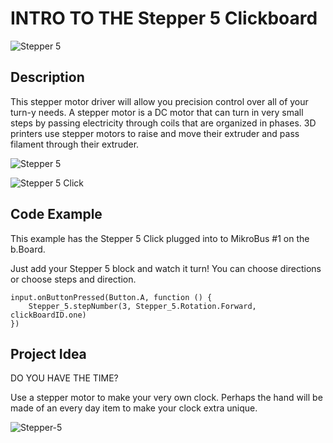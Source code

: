 # INTRO TO THE Stepper 5 Clickboard

![Stepper 5](https://github.com/Brilliant-Labs/bboard-tuts/blob/master/stepper-5/stepper.png?raw=true "Stepper 5")

## Description

This stepper motor driver will
allow you precision control over
all of your turn-y needs. A stepper
motor is a DC motor that can turn in very small steps by passing electricity through coils that are organized in phases.  3D printers use stepper motors to raise and move their extruder and pass filament through their extruder. 

![Stepper 5](https://github.com/Brilliant-Labs/bboard-tuts/blob/master/stepper-5/gifstepper.gif?raw=true "Stepper 5")

![Stepper 5 Click](https://github.com/Brilliant-Labs/bboard-tuts/blob/master/stepper-5/stepper-5-click.jpg?raw=true "Stepper 5 Click")

## Code Example

This example has the Stepper 5 Click plugged into to MikroBus #1 on the b.Board. 

Just add your Stepper 5 block and watch it turn!  You can choose directions or choose steps and direction.  

```blocks
input.onButtonPressed(Button.A, function () {
    Stepper_5.stepNumber(3, Stepper_5.Rotation.Forward, clickBoardID.one)
})
```

## Project Idea

DO YOU HAVE THE TIME?

Use a stepper motor to
make your very own
clock. Perhaps the hand
will be made of an every
day item to make your
clock extra unique.


![Stepper-5](https://github.com/Brilliant-Labs/bboard-tuts/blob/master/temp-log-2/steppergif.gif?raw=true "Let's Keep things cool")